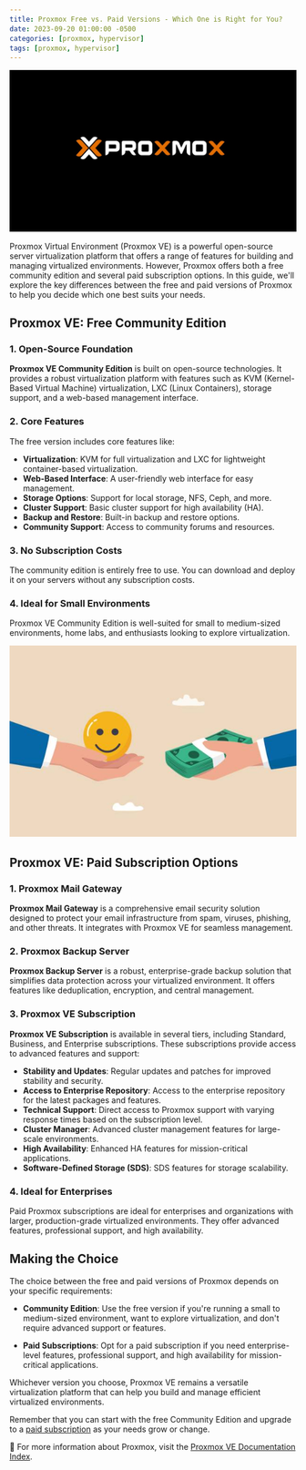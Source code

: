 ```yaml
---
title: Proxmox Free vs. Paid Versions - Which One is Right for You?
date: 2023-09-20 01:00:00 -0500
categories: [proxmox, hypervisor]
tags: [proxmox, hypervisor]
---
```


![Proxmox: Free vs. Paid Versions - Which One is Right for You?](/assets/img/posts/2023/proxmox_free_vs_paid/proxmox_free_vs_paid1.jpg)


Proxmox Virtual Environment (Proxmox VE) is a powerful open-source server virtualization platform that offers a range of features for building and managing virtualized environments. However, Proxmox offers both a free community edition and several paid subscription options. In this guide, we'll explore the key differences between the free and paid versions of Proxmox to help you decide which one best suits your needs.

## Proxmox VE: Free Community Edition

### 1. Open-Source Foundation

**Proxmox VE Community Edition** is built on open-source technologies. It provides a robust virtualization platform with features such as KVM (Kernel-Based Virtual Machine) virtualization, LXC (Linux Containers), storage support, and a web-based management interface.

### 2. Core Features

The free version includes core features like:

- **Virtualization**: KVM for full virtualization and LXC for lightweight container-based virtualization.
- **Web-Based Interface**: A user-friendly web interface for easy management.
- **Storage Options**: Support for local storage, NFS, Ceph, and more.
- **Cluster Support**: Basic cluster support for high availability (HA).
- **Backup and Restore**: Built-in backup and restore options.
- **Community Support**: Access to community forums and resources.

### 3. No Subscription Costs

The community edition is entirely free to use. You can download and deploy it on your servers without any subscription costs.

### 4. Ideal for Small Environments

Proxmox VE Community Edition is well-suited for small to medium-sized environments, home labs, and enthusiasts looking to explore virtualization.



![Proxmox: Free vs. Paid Versions - Which One is Right for You?](/assets/img/posts/2023/proxmox_free_vs_paid/proxmox_free_vs_paid2.jpg)


## Proxmox VE: Paid Subscription Options

### 1. Proxmox Mail Gateway

**Proxmox Mail Gateway** is a comprehensive email security solution designed to protect your email infrastructure from spam, viruses, phishing, and other threats. It integrates with Proxmox VE for seamless management.

### 2. Proxmox Backup Server

**Proxmox Backup Server** is a robust, enterprise-grade backup solution that simplifies data protection across your virtualized environment. It offers features like deduplication, encryption, and central management.

### 3. Proxmox VE Subscription

**Proxmox VE Subscription** is available in several tiers, including Standard, Business, and Enterprise subscriptions. These subscriptions provide access to advanced features and support:

- **Stability and Updates**: Regular updates and patches for improved stability and security.
- **Access to Enterprise Repository**: Access to the enterprise repository for the latest packages and features.
- **Technical Support**: Direct access to Proxmox support with varying response times based on the subscription level.
- **Cluster Manager**: Advanced cluster management features for large-scale environments.
- **High Availability**: Enhanced HA features for mission-critical applications.
- **Software-Defined Storage (SDS)**: SDS features for storage scalability.

### 4. Ideal for Enterprises

Paid Proxmox subscriptions are ideal for enterprises and organizations with larger, production-grade virtualized environments. They offer advanced features, professional support, and high availability.

## Making the Choice

The choice between the free and paid versions of Proxmox depends on your specific requirements:

- **Community Edition**: Use the free version if you're running a small to medium-sized environment, want to explore virtualization, and don't require advanced support or features.

- **Paid Subscriptions**: Opt for a paid subscription if you need enterprise-level features, professional support, and high availability for mission-critical applications.

Whichever version you choose, Proxmox VE remains a versatile virtualization platform that can help you build and manage efficient virtualized environments.

Remember that you can start with the free Community Edition and upgrade to a [paid subscription](https://www.proxmox.com/en/proxmox-virtual-environment/pricing) as your needs grow or change.



📝 For more information about Proxmox, visit the [Proxmox VE Documentation Index](https://pve.proxmox.com/pve-docs/).



